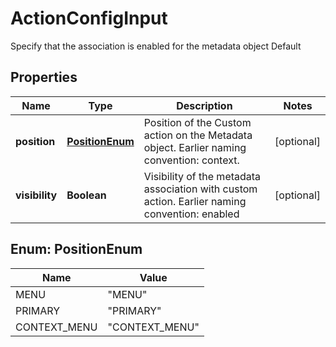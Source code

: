 

# ActionConfigInput

Specify that the association is enabled for the metadata object Default

## Properties

| Name | Type | Description | Notes |
|------------ | ------------- | ------------- | -------------|
|**position** | [**PositionEnum**](#PositionEnum) | Position of the Custom action on the Metadata object. Earlier naming convention: context. |  [optional] |
|**visibility** | **Boolean** | Visibility of the metadata association with custom action. Earlier naming convention: enabled |  [optional] |



## Enum: PositionEnum

| Name | Value |
|---- | -----|
| MENU | &quot;MENU&quot; |
| PRIMARY | &quot;PRIMARY&quot; |
| CONTEXT_MENU | &quot;CONTEXT_MENU&quot; |



